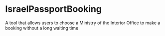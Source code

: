 # IsraelPassportBooking
A tool that allows users to choose a Ministry of the Interior Office to make a booking without a long waiting time
